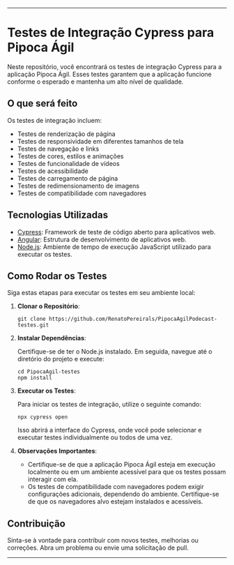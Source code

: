 ---

# Testes de Integração Cypress para Pipoca Ágil

Neste repositório, você encontrará os testes de integração Cypress para a aplicação Pipoca Ágil. Esses testes garantem que a aplicação funcione conforme o esperado e mantenha um alto nível de qualidade.

## O que será feito

Os testes de integração incluem:

- Testes de renderização de página
- Testes de responsividade em diferentes tamanhos de tela
- Testes de navegação e links
- Testes de cores, estilos e animações
- Testes de funcionalidade de vídeos
- Testes de acessibilidade
- Testes de carregamento de página
- Testes de redimensionamento de imagens
- Testes de compatibilidade com navegadores

## Tecnologias Utilizadas

- [Cypress](https://www.cypress.io/): Framework de teste de código aberto para aplicativos web.
- [Angular](https://angular.io/): Estrutura de desenvolvimento de aplicativos web.
- [Node.js](https://nodejs.org/): Ambiente de tempo de execução JavaScript utilizado para executar os testes.

## Como Rodar os Testes

Siga estas etapas para executar os testes em seu ambiente local:

1. **Clonar o Repositório**:

   ```shell
   git clone https://github.com/RenatoPereirals/PipocaAgilPodecast-testes.git
   ```

2. **Instalar Dependências**:

   Certifique-se de ter o Node.js instalado. Em seguida, navegue até o diretório do projeto e execute:

   ```shell
   cd PipocaAgil-testes
   npm install
   ```

3. **Executar os Testes**:

   Para iniciar os testes de integração, utilize o seguinte comando:

   ```shell
   npx cypress open
   ```

   Isso abrirá a interface do Cypress, onde você pode selecionar e executar testes individualmente ou todos de uma vez.

4. **Observações Importantes**:

   - Certifique-se de que a aplicação Pipoca Ágil esteja em execução localmente ou em um ambiente acessível para que os testes possam interagir com ela.
   - Os testes de compatibilidade com navegadores podem exigir configurações adicionais, dependendo do ambiente. Certifique-se de que os navegadores alvo estejam instalados e acessíveis.

## Contribuição

Sinta-se à vontade para contribuir com novos testes, melhorias ou correções. Abra um problema ou envie uma solicitação de pull.

---